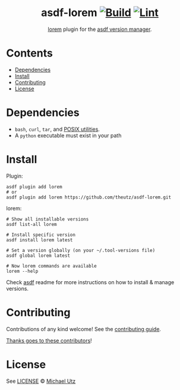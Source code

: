 <div align="center">

# asdf-lorem [![Build](https://github.com/theutz/asdf-lorem/actions/workflows/build.yml/badge.svg)](https://github.com/theutz/asdf-lorem/actions/workflows/build.yml) [![Lint](https://github.com/theutz/asdf-lorem/actions/workflows/lint.yml/badge.svg)](https://github.com/theutz/asdf-lorem/actions/workflows/lint.yml)

[lorem](https://github.com/theutz/lorem) plugin for the [asdf version manager](https://asdf-vm.com).

</div>

# Contents

- [Dependencies](#dependencies)
- [Install](#install)
- [Contributing](#contributing)
- [License](#license)

# Dependencies

- `bash`, `curl`, `tar`, and [POSIX utilities](https://pubs.opengroup.org/onlinepubs/9699919799/idx/utilities.html).
- A `python` executable must exist in your path

# Install

Plugin:

```shell
asdf plugin add lorem
# or
asdf plugin add lorem https://github.com/theutz/asdf-lorem.git
```

lorem:

```shell
# Show all installable versions
asdf list-all lorem

# Install specific version
asdf install lorem latest

# Set a version globally (on your ~/.tool-versions file)
asdf global lorem latest

# Now lorem commands are available
lorem --help
```

Check [asdf](https://github.com/asdf-vm/asdf) readme for more instructions on how to
install & manage versions.

# Contributing

Contributions of any kind welcome! See the [contributing guide](contributing.md).

[Thanks goes to these contributors](https://github.com/theutz/asdf-lorem/graphs/contributors)!

# License

See [LICENSE](LICENSE) © [Michael Utz](https://github.com/theutz/)
